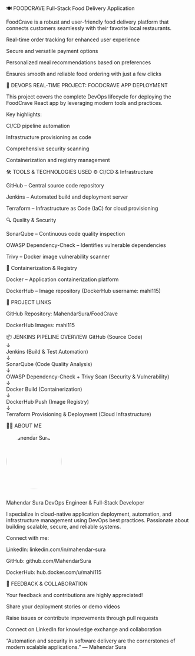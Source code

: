 🍽️ FOODCRAVE
Full-Stack Food Delivery Application

FoodCrave is a robust and user-friendly food delivery platform that connects customers seamlessly with their favorite local restaurants.

Real-time order tracking for enhanced user experience

Secure and versatile payment options

Personalized meal recommendations based on preferences

Ensures smooth and reliable food ordering with just a few clicks

🚀 DEVOPS REAL-TIME PROJECT: FOODCRAVE APP DEPLOYMENT

This project covers the complete DevOps lifecycle for deploying the FoodCrave React app by leveraging modern tools and practices.

Key highlights:

CI/CD pipeline automation

Infrastructure provisioning as code

Comprehensive security scanning

Containerization and registry management

🛠️ TOOLS & TECHNOLOGIES USED
⚙️ CI/CD & Infrastructure

GitHub – Central source code repository

Jenkins – Automated build and deployment server

Terraform – Infrastructure as Code (IaC) for cloud provisioning

🔍 Quality & Security

SonarQube – Continuous code quality inspection

OWASP Dependency-Check – Identifies vulnerable dependencies

Trivy – Docker image vulnerability scanner

🐳 Containerization & Registry

Docker – Application containerization platform

DockerHub – Image repository (DockerHub username: mahi115)

📂 PROJECT LINKS

GitHub Repository: MahendarSura/FoodCrave

DockerHub Images: mahi115

📦 JENKINS PIPELINE OVERVIEW
GitHub (Source Code)  
    ↓  
Jenkins (Build & Test Automation)  
    ↓  
SonarQube (Code Quality Analysis)  
    ↓  
OWASP Dependency-Check + Trivy Scan (Security & Vulnerability)  
    ↓  
Docker Build (Containerization)  
    ↓  
DockerHub Push (Image Registry)  
    ↓  
Terraform Provisioning & Deployment (Cloud Infrastructure)

👨‍💼 ABOUT ME

<img src="https://media.licdn.com/dms/image/C5603AQG2Np4trKUjJw/profile-displayphoto-shrink_800_800/0/1658405898417?e=2147483647&v=beta&t=phMUNk_5mTkR5hxf5Y7ejx7uFfA2kzmrcvMi6lXh0j2E" alt="Mahendar Sura" width="150" height="150" style="border-radius:50%; margin-bottom: 1em;" />

Mahendar Sura
DevOps Engineer & Full-Stack Developer

I specialize in cloud-native application deployment, automation, and infrastructure management using DevOps best practices. Passionate about building scalable, secure, and reliable systems.

Connect with me:

LinkedIn: linkedin.com/in/mahendar-sura

GitHub: github.com/MahendarSura

DockerHub: hub.docker.com/u/mahi115

📢 FEEDBACK & COLLABORATION

Your feedback and contributions are highly appreciated!

Share your deployment stories or demo videos

Raise issues or contribute improvements through pull requests

Connect on LinkedIn for knowledge exchange and collaboration

“Automation and security in software delivery are the cornerstones of modern scalable applications.”
— Mahendar Sura
